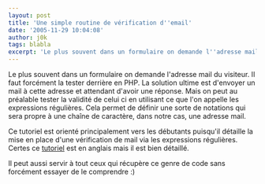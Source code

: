 ```yaml
---
layout: post
title: 'Une simple routine de vérification d''email'
date: '2005-11-29 10:04:08'
author: j0k
tags: blabla
excerpt: 'Le plus souvent dans un formulaire on demande l''adresse mail du visiteur. Il faut forcément la tester derrière en PHP. La solution ultime est d''envoyer un mail à cette adresse et attendant d''avoir une réponse.   Mais on peut au préalable tester la validité de celui ci en utilisant ce que l''on appelle les expressions régulières. Cela permet de définir une sorte de      ...'
---
```


Le plus souvent dans un formulaire on demande l'adresse mail du visiteur. Il faut forcément la tester derrière en PHP. La solution ultime est d'envoyer un mail à cette adresse et attendant d'avoir une réponse.   Mais on peut au préalable tester la validité de celui ci en utilisant ce que l'on appelle les expressions régulières. Cela permet de définir une sorte de notations qui sera propre à une chaîne de caractère, dans notre cas, une adresse mail.

Ce tutoriel est orienté principalement vers les débutants puisqu'il détaille la mise en place d'une vérification de mail via les expressions régulières. Certes ce [tutoriel](http://www.builderau.com.au/program/soa/Simplify_e_mail_validation_routines_with_PHP/0,39024614,39221002,00.htm) est en anglais mais il est bien détaillé.

Il peut aussi servir à tout ceux qui récupère ce genre de code sans forcément essayer de le comprendre :)
